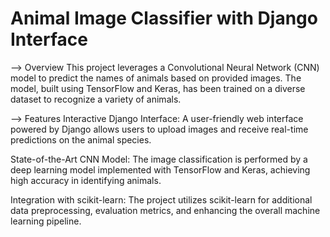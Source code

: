# Animal Image Classifier with Django Interface
--> Overview
This project leverages a Convolutional Neural Network (CNN) model to predict the names of animals based on provided images. The model, built using TensorFlow and Keras, has been trained on a diverse dataset to recognize a variety of animals.

--> Features
Interactive Django Interface: A user-friendly web interface powered by Django allows users to upload images and receive real-time predictions on the animal species.

State-of-the-Art CNN Model: The image classification is performed by a deep learning model implemented with TensorFlow and Keras, achieving high accuracy in identifying animals.

Integration with scikit-learn: The project utilizes scikit-learn for additional data preprocessing, evaluation metrics, and enhancing the overall machine learning pipeline.
